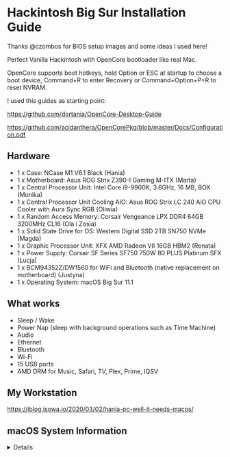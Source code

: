 # Hackintosh Big Sur Installation Guide

Thanks @czombos for BIOS setup images and some ideas I used here!

Perfect Vanilla Hackintosh with OpenCore bootloader like real Mac.

OpenCore supports boot hotkeys, hold Option or ESC at startup to choose a boot device, Command+R to enter Recovery or Command+Option+P+R to reset NVRAM.

I used this guides as starting point:

https://github.com/dortania/OpenCore-Desktop-Guide

https://github.com/acidanthera/OpenCorePkg/blob/master/Docs/Configuration.pdf

## Hardware

- 1 x Case: NCase M1 V6.1 Black (Hania)
- 1 x Motherboard: Asus ROG Strix Z390-I Gaming M-ITX (Marta)
- 1 x Central Processor Unit: Intel Core i9-9900K, 3.6GHz, 16 MB, BOX (Monika)
- 1 x Central Processor Unit Cooling AIO: Asus ROG Strix LC 240 AiO CPU Cooler with Aura Sync RGB (Oliwia)
- 1 x Random Access Memory: Corsair Vengeance LPX DDR4 64GB 3200MHz CL16 (Ola i Zosia)
- 1 x Solid State Drive for OS: Western Digital SSD 2TB SN750 NVMe (Magda)
- 1 x Graphic Processor Unit: XFX AMD Radeon VII 16GB HBM2 (Renata)
- 1 x Power Supply: Corsair SF Series SF750 750W 80 PLUS Platinum SFX (Lucja)
- 1 x BCM94352Z/DW1560 for WiFi and Bluetooth (native replacement on motherboard) (Justyna)
- 1 x Operating System: macOS Big Sur 11.1

## What works

- Sleep / Wake
- Power Nap (sleep with background operations such as Time Machine)
- Audio
- Ethernet
- Bluetooth
- Wi-Fi
- 15 USB ports
- AMD DRM for Music, Safari, TV, Plex, Prime, IQSV

## My Workstation

https://iblog.isowa.io/2020/03/02/hania-pc-well-it-needs-macos/

## macOS System Information

<details>

## USBMap

Selected XHC ports (max 15)

| Ports | Type | Description |
| --- | --- | --- |
| HS02 | USB 3 Type C connector | Rear USB Type-C |
| HS05 | USB 2 Type A connector | Rear USB 2.0 (black) |
| HS06 | USB 2 Type A connector | Rear USB 2.0 (black) |
| HS07 | USB 3 Standard-A connector | Rear USB 3.1 Gen 1 (blue) |
| HS08 | USB 3 Standard-A connector | Rear USB 3.1 Gen 1 (blue) |
| HS09 | USB 3 Standard-A connector | Front USB 3.1 Gen 1 |
| HS10 | USB 3 Standard-A connector | Front USB 3.1 Gen 1 |
| HS14 | Internal connector | Bluetooth/Wifi - BCM2045A0 |
| SS03 | USB 3 Standard-A connector | Rear USB 3.1 Gen 2 (red) |
| SS04 | USB 3 Standard-A connector | Rear USB 3.1 Gen 2 (red) |
| SS06 | USB 3 Type C connector | Rear USB Type-C |
| SS07 | USB 3 Standard-A connector | Rear USB 3.1 Gen 1 (blue) |
| SS08 | USB 3 Standard-A connector | Rear USB 3.1 Gen 1 (blue) |
| SS09 | USB 3 Standard-A connector | Front USB 3.1 Gen 1 |
| SS10 | USB 3 Standard-A connector | Front USB 3.1 Gen 1 |
| PATCH | USB 3 Type C connector | Front USB Type-C |

## BIOS settings

<details>
<summary>Screenshots</summary>

![](IMAGES/bios/JPEG/191214130141.jpg)

![](IMAGES/bios/JPEG/191214125642.jpg)

![](IMAGES/bios/JPEG/191214125654.jpg)

![](IMAGES/bios/JPEG/191214125702.jpg)

![](IMAGES/bios/JPEG/191214125704.jpg)

![](IMAGES/bios/JPEG/191214125709.jpg)

![](IMAGES/bios/JPEG/191214125714.jpg)

![](IMAGES/bios/JPEG/191214125734.jpg)

![](IMAGES/bios/JPEG/191214125737.jpg)

![](IMAGES/bios/JPEG/191214125743.jpg)

![](IMAGES/bios/JPEG/191214125749.jpg)

![](IMAGES/bios/JPEG/191214125755.jpg)

![](IMAGES/bios/JPEG/191214125757.jpg)

![](IMAGES/bios/JPEG/191214125803.jpg)

![](IMAGES/bios/JPEG/191214125811.jpg)

![](IMAGES/bios/JPEG/191214125816.jpg)

![](IMAGES/bios/JPEG/191214125821.jpg)

![](IMAGES/bios/JPEG/191214125829.jpg)

![](IMAGES/bios/JPEG/191214125833.jpg)

![](IMAGES/bios/JPEG/191214125838.jpg)

![](IMAGES/bios/JPEG/191214125841.jpg)

![](IMAGES/bios/JPEG/191214125846.jpg)

![](IMAGES/bios/JPEG/191214125854.jpg)

![](IMAGES/bios/JPEG/191214125902.jpg)

![](IMAGES/bios/JPEG/191214125935.jpg)

![](IMAGES/bios/JPEG/191214125949.jpg)

![](IMAGES/bios/JPEG/191214125954.jpg)

![](IMAGES/bios/JPEG/191214125958.jpg)

![](IMAGES/bios/JPEG/191214130001.jpg)

</details>
